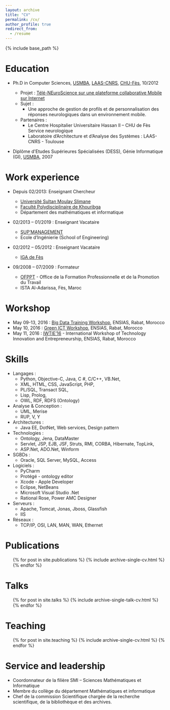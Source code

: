 ```yaml
---
layout: archive
title: "CV"
permalink: /cv/
author_profile: true
redirect_from:
  - /resume
---
```


{% include base_path %}

Education
======
* Ph.D in Computer Sciences, [USMBA](http://www.usmba.ac.ma/), [LAAS-CNRS](https://www.laas.fr/), [CHU-Fès](http://www.chu-fes.ma/), 10/2012
  * Projet : [Télé-NEuroScience sur une plateforme collaborative Mobile sur Internet](http://homepages.laas.fr/khalil/page/index.php?n=PROJETS.TENEMO)
  * Sujet : 
    * Une approche de gestion de profils et de personnalisation des réponses neurologiques dans un environnement mobile.
  * Partenaires : 
    * Le Centre Hospitalier Universitaire Hassan II – CHU de Fès Service neurologique
    * Laboratoire d’Architecture et d’Analyse des Systèmes : LAAS-CNRS - Toulouse
    
* Diplôme d'Etudes Supérieures Spécialisées (DESS), Génie Informatique (GI), [USMBA](http://www.usmba.ac.ma/), 2007

Work experience
======
* Depuis 02/2013: Enseignant Chercheur
  * [Université Sultan Moulay Slimane](http://www.usms.ac.ma/)
  * [Faculté Polydisciplinaire de Khouribga](fpk.ac.ma)
  * Département des mathématiques et informatique

* 02/2013 – 01/2019 : Enseignant Vacataire
  * [SUP’MANAGEMENT](https://www.supmanagement.ma/index.php)
  * Ecole d’Ingénierie (School of Engineering)
  
* 02/2012 – 05/2012 : Enseignant Vacataire
  * [IGA de Fès](https://iga.ac.ma/)
  
* 09/2008 – 07/2009 : Formateur
  * [OFPPT](https://www.ofppt.ma/) - Office de la Formation Professionnelle et de la Promotion du Travail
  * ISTA Al-Adarissa, Fès, Maroc
  
Workshop
======
* May 09-13, 2016 : [Big Data Training Workshop](http://med-space.org/iweek16/apply-for-big-data-workshop/ ), ENSIAS, Rabat, Morocco
* May 10, 2016 : [Green ICT Workshop](http://med-space.org/iweek16/green-ict/ ), ENSIAS, Rabat, Morocco
* May 11, 2016 : [IWTIE’16](http://med-space.org/iweek16/iwtie16/) - International Workshop of Technology Innovation and Entrepreneurship, ENSIAS, Rabat, Morocco
  
Skills
======
* Langages :
  * Python, Objective-C, Java, C #, C/C++, VB.Net,
  * XML, HTML, CSS, JavaScript, PHP, 
  * PL/SQL, Transact SQL,
  * Lisp, Prolog, 
  * OWL, RDF, RDFS (Ontology)   
* Analyse & Conception :
  * UML, Merise 
  * RUP, V, Y
* Architectures :
  * Java EE, DotNet, Web services, Design pattern
* Technologies :
  * Ontology, Jena, DataMaster
  * Servlet, JSP, EJB, JSF, Struts, RMI, CORBA, Hibernate, TopLink,
  * ASP.Net, ADO.Net, Winform
* SGBDs :
  * Oracle, SQL Server, MySQL, Access
* Logiciels :
  * PyCharm
  * Protégé - ontology editor
  * Xcode - Apple Developer
  * Eclipse, NetBeans
  * Microsoft Visual Studio .Net 
  * Rational Rose, Power AMC Designer 
* Serveurs :
  * Apache, Tomcat, Jonas, Jboss, Glassfish
  * IIS
* Réseaux :
  * TCP/IP, OSI, LAN, MAN, WAN, Ethernet


Publications
======
  <ul>{% for post in site.publications %}
    {% include archive-single-cv.html %}
  {% endfor %}</ul>
  
Talks
======
  <ul>{% for post in site.talks %}
    {% include archive-single-talk-cv.html %}
  {% endfor %}</ul>
  
Teaching
======
  <ul>{% for post in site.teaching %}
    {% include archive-single-cv.html %}
  {% endfor %}</ul>
  
Service and leadership
======
* Coordonnateur de la filière SMI – Sciences Mathématiques et Informatique 
* Membre du collège du département Mathématiques et informatique
* Chef de la commission Scientifique chargée de la recherche scientifique, de la bibliothèque et des archives. 
